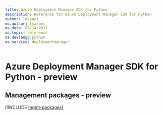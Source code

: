 ```yaml
---
title: Azure Deployment Manager SDK for Python
description: Reference for Azure Deployment Manager SDK for Python
author: lmazuel
ms.author: lmazuel
ms.data: 07/14/2023
ms.topic: reference
ms.devlang: python
ms.service: deploymentmanager
---
```

# Azure Deployment Manager SDK for Python - preview

## Management packages - preview
[!INCLUDE [mgmt-packages](deployment-manager-mgmt-index.md)]